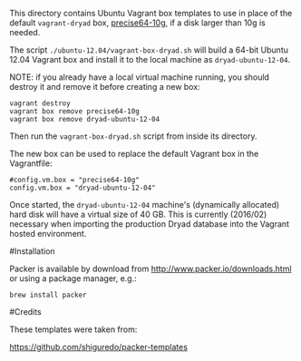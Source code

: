 
This directory contains Ubuntu Vagrant box templates to use in place of the
default `vagrant-dryad` box,
[precise64-10g](http://datadryad.org/downloads/precise64-10g.box), if a
disk larger than 10g is needed.

The script `./ubuntu-12.04/vagrant-box-dryad.sh` will build a 64-bit Ubuntu
12.04 Vagrant box and install it to the local machine as `dryad-ubuntu-12-04`.

NOTE: if you already have a local virtual machine running, you should destroy it 
and remove it before creating a new box:

```
vagrant destroy
vagrant box remove precise64-10g
vagrant box remove dryad-ubuntu-12-04
```

Then run the `vagrant-box-dryad.sh` script from inside its directory.

The new box can be used to replace the default Vagrant box in the Vagrantfile: 

```
#config.vm.box = "precise64-10g"
config.vm.box = "dryad-ubuntu-12-04"
```

Once started, the `dryad-ubuntu-12-04` machine's (dynamically allocated) hard disk
will have a virtual size of 40 GB. This is currently (2016/02) necessary when 
importing the production Dryad database into the Vagrant hosted environment.

#Installation

Packer is available by download from http://www.packer.io/downloads.html or
using a package manager, e.g.:

```
brew install packer
```

#Credits

These templates were taken from:

https://github.com/shiguredo/packer-templates


